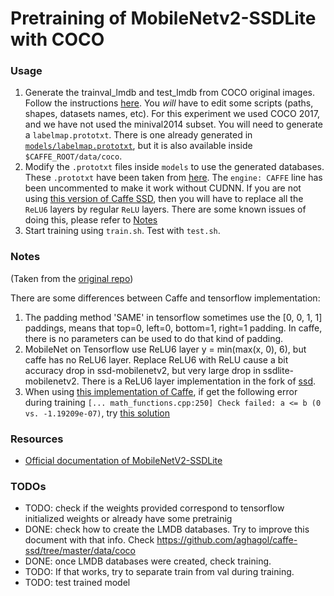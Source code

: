 # Pretraining of MobileNetv2-SSDLite with COCO

### Usage
1. Generate the trainval_lmdb and test_lmdb from COCO original images. Follow the instructions [here](https://github.com/aghagol/caffe-ssd/tree/master/data/coco). You _will_ have to edit some scripts (paths, shapes, datasets names, etc).
    For this experiment we used COCO 2017, and we have not used the minival2014 subset.  You will need to generate a `labelmap.prototxt`. There is one already generated in [`models/labelmap.prototxt`](./models/labelmap.prototxt), but it is also available inside `$CAFFE_ROOT/data/coco`.
3. Modify the `.prototxt` files inside `models` to use the generated databases. These `.prototxt` have been taken from [here](https://github.com/chuanqi305/MobileNetv2-SSDLite/tree/master/ssdlite/coco). The `engine: CAFFE` line has been uncommented to make it work without CUDNN. If you are not using [this version of Caffe SSD](https://github.com/chuanqi305/ssd), then you will have to replace all the `ReLU6` layers by regular `ReLU` layers. There are some known issues of doing this, please refer to [Notes](#notes)
4. Start training using `train.sh`. Test with `test.sh`.

### Notes 
(Taken from the [original repo](https://github.com/chuanqi305/MobileNetv2-SSDLite))

There are some differences between Caffe and tensorflow implementation:
1. The padding method 'SAME' in tensorflow sometimes use the [0, 0, 1, 1] paddings, means that top=0, left=0, bottom=1, right=1 padding. In caffe, there is no parameters can be used to do that kind of padding.
2. MobileNet on Tensorflow use ReLU6 layer y = min(max(x, 0), 6), but caffe has no ReLU6 layer. Replace ReLU6 with ReLU cause a bit accuracy drop in ssd-mobilenetv2, but very large drop in ssdlite-mobilenetv2. There is a ReLU6 layer implementation in the fork of [ssd](https://github.com/chuanqi305/ssd).
3. When using [this implementation of Caffe](), if get the following error during training `[... math_functions.cpp:250] Check failed: a <= b (0 vs. -1.19209e-07)`, try [this solution](https://github.com/weiliu89/caffe/issues/669#issuecomment-339542120)

### Resources
 - [Official documentation of MobileNetV2-SSDLite](https://github.com/chuanqi305/MobileNetv2-SSDLite)

### TODOs
- TODO: check if the weights provided correspond to tensorflow initialized weights or already have some pretrainig
- DONE: check how to create the LMDB databases. Try to improve this document with that info. Check https://github.com/aghagol/caffe-ssd/tree/master/data/coco
- DONE: once LMDB databases were created, check training. 
- TODO: If that works, try to separate train from val during training.
- TODO: test trained model
